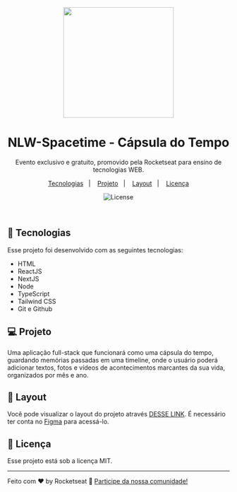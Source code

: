 <div align="center">
 <img src="https://github.com/igorfmontenegro/NLW-Spacetime/assets/117581201/925403ac-cd57-46bb-b4d2-e5367c80b657" width="250px"/>
</div>


<h1 align="center"> NLW-Spacetime - Cápsula do Tempo </h1>

<p align="center">
Evento exclusivo e gratuito, promovido pela Rocketseat para ensino de tecnologias WEB.
</p>

<p align="center">
  <a href="#-tecnologias">Tecnologias</a>&nbsp;&nbsp;&nbsp;|&nbsp;&nbsp;&nbsp;
  <a href="#-projeto">Projeto</a>&nbsp;&nbsp;&nbsp;|&nbsp;&nbsp;&nbsp;
  <a href="#-layout">Layout</a>&nbsp;&nbsp;&nbsp;|&nbsp;&nbsp;&nbsp;
  <a href="#memo-licença">Licença</a>
</p>

<p align="center">
  <img alt="License" src="https://github.com/igorfmontenegro/NLW-Spacetime/assets/117581201/b250f573-fb12-4a8b-b0bb-bf0aac3b1406">
</p>

<br>


## 🚀 Tecnologias

Esse projeto foi desenvolvido com as seguintes tecnologias:

- HTML
- ReactJS
- NextJS
- Node
- TypeScript
- Tailwind CSS
- Git e Github

## 💻 Projeto

Uma aplicação full-stack que funcionará como uma cápsula do tempo, guardando memórias passadas em uma timeline, onde o usuário poderá adicionar textos, fotos e vídeos de acontecimentos marcantes da sua vida, organizados por mês e ano.

## 🔖 Layout

Você pode visualizar o layout do projeto através [DESSE LINK](https://www.figma.com/file/Um9MyJIpziCtPSuJNp1y41/C%C3%A1psula-do-tempo-%E2%80%A2-Trilha-Ignite-(Community)?type=design&node-id=205-3&mode=design&t=S01brLAGDI6niFHr-0). É necessário ter conta no [Figma](https://figma.com) para acessá-lo.

## :memo: Licença

Esse projeto está sob a licença MIT.

---

Feito com ♥ by Rocketseat :wave: [Participe da nossa comunidade!](https://discord.gg/rocketseat)

